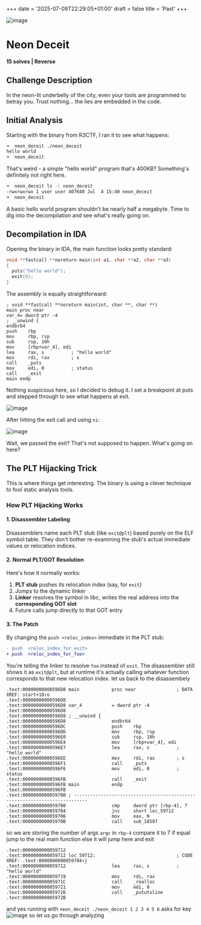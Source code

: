 +++
date = '2025-07-09T22:29:05+01:00'
draft = false
title = 'Past'
+++

![image](https://github.com/user-attachments/assets/06eaaa2f-5e52-4112-9111-3fc2e4019e77)

# Neon Deceit
**15 solves | Reverse**

## Challenge Description
In the neon-lit underbelly of the city, even your tools are programmed to betray you. Trust nothing... the lies are embedded in the code.

## Initial Analysis

Starting with the binary from R3CTF, I ran it to see what happens:

```bash
➜  neon_deceit ./neon_deceit 
hello world
➜  neon_deceit 
```

That's weird - a simple "hello world" program that's 400KB? Something's definitely not right here.

```bash
➜  neon_deceit ls -l neon_deceit
-rwxrwxrwx 1 user user 407640 Jul  4 15:40 neon_deceit
➜  neon_deceit 
```

A basic hello world program shouldn't be nearly half a megabyte. Time to dig into the decompilation and see what's really going on.

## Decompilation in IDA

Opening the binary in IDA, the main function looks pretty standard:

```c
void **fastcall **noreturn main(int a1, char **a2, char **a3)
{
  puts("hello world");
  exit(0);
}
```

The assembly is equally straightforward:

```assembly
; void **fastcall **noreturn main(int, char **, char **)
main proc near
var_4= dword ptr -4
; __unwind {
endbr64
push    rbp
mov     rbp, rsp
sub     rsp, 10h
mov     [rbp+var_4], edi
lea     rax, s          ; "hello world"
mov     rdi, rax        ; s
call    _puts
mov     edi, 0          ; status
call    _exit
main endp
```

Nothing suspicious here, so I decided to debug it. I set a breakpoint at puts and stepped through to see what happens at exit.

![image](https://github.com/user-attachments/assets/385eaedb-8d3e-4fa7-8316-f916043c343a)

After hitting the exit call and using `ni`:

![image](https://github.com/user-attachments/assets/a8c14568-f632-40a0-abcd-6ea17c17571c)

Wait, we passed the exit? That's not supposed to happen. What's going on here?

## The PLT Hijacking Trick

This is where things get interesting. The binary is using a clever technique to fool static analysis tools.

### How PLT Hijacking Works

#### 1. Disassembler Labeling
Disassemblers name each PLT stub (like `exit@plt`) based purely on the ELF symbol table. They don't bother re-examining the stub's actual immediate values or relocation indices.

#### 2. Normal PLT/GOT Resolution
Here's how it normally works:
1. **PLT stub** pushes its relocation index (say, for `exit`)
2. Jumps to the dynamic linker
3. **Linker** resolves the symbol in libc, writes the real address into the **corresponding GOT slot**
4. Future calls jump directly to that GOT entry

#### 3. The Patch
By changing the `push <reloc_index>` immediate in the PLT stub:

```diff
- push  <reloc_index_for_exit>
+ push  <reloc_index_for_foo>
```

You're telling the linker to resolve `foo` instead of `exit`. The disassembler still shows it as `exit@plt`, but at runtime it's actually calling whatever function corresponds to that new relocation index.
let us back to the disassembely
```.text:00000000000596D8 ; void __fastcall __noreturn main(int, char **, char **)
.text:00000000000596D8 main            proc near               ; DATA XREF: start+18↑o
.text:00000000000596D8
.text:00000000000596D8 var_4           = dword ptr -4
.text:00000000000596D8
.text:00000000000596D8 ; __unwind {
.text:00000000000596D8                 endbr64
.text:00000000000596DC                 push    rbp
.text:00000000000596DD                 mov     rbp, rsp
.text:00000000000596E0                 sub     rsp, 10h
.text:00000000000596E4                 mov     [rbp+var_4], edi
.text:00000000000596E7                 lea     rax, s          ; "hello world"
.text:00000000000596EE                 mov     rdi, rax        ; s
.text:00000000000596F1                 call    _puts
.text:00000000000596F6                 mov     edi, 0          ; status
.text:00000000000596FB                 call    _exit
.text:00000000000596FB main            endp
.text:00000000000596FB
.text:0000000000059700 ; ---------------------------------------------------------------------------
.text:0000000000059700                 cmp     dword ptr [rbp-4], 7
.text:0000000000059704                 jnz     short loc_59712
.text:0000000000059706                 mov     eax, 0
.text:000000000005970B                 call    sub_18597
```
so we are storing the number of args `argc` in `rbp-4` compare it to 7 if equal jump to the real main function else  it will jump here and exit 
```
.text:0000000000059712
.text:0000000000059712 loc_59712:                              ; CODE XREF: .text:0000000000059704↑j
.text:0000000000059712                 lea     rax, s          ; "hello world"
.text:0000000000059719                 mov     rdi, rax
.text:000000000005971C                 call    _realloc
.text:0000000000059721                 mov     edi, 0
.text:0000000000059726                 call    _pututxline
.text:000000000005972B
```
and yes running with `neon_deceit ./neon_deceit 1 2 3 4 5 6` asks for key 
![image](https://github.com/user-attachments/assets/0c144177-16c9-48a3-8b47-a26e23717e75)
so let us go through analyzing 
